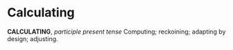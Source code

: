# Calculating

**CALCULATING**, _participle present tense_ Computing; reckoining; adapting by design; adjusting.